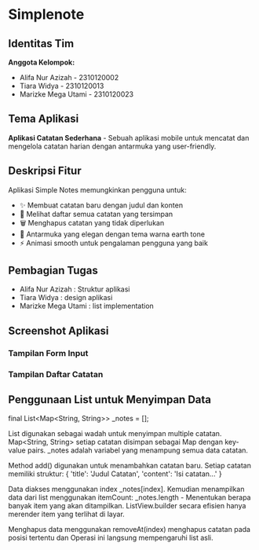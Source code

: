 # Simplenote

## Identitas Tim
**Anggota Kelompok:**
- Alifa Nur Azizah - 2310120002
- Tiara Widya - 2310120013
- Marizke Mega Utami - 2310120023

## Tema Aplikasi
**Aplikasi Catatan Sederhana** - Sebuah aplikasi mobile untuk mencatat dan mengelola catatan harian dengan antarmuka yang user-friendly.

## Deskripsi Fitur
Aplikasi Simple Notes memungkinkan pengguna untuk:
- ✨ Membuat catatan baru dengan judul dan konten
- 👀 Melihat daftar semua catatan yang tersimpan
- 🗑️ Menghapus catatan yang tidak diperlukan
- 🎨 Antarmuka yang elegan dengan tema warna earth tone
- ⚡ Animasi smooth untuk pengalaman pengguna yang baik

## Pembagian Tugas
- Alifa Nur Azizah    : Struktur aplikasi
- Tiara Widya         : design aplikasi
- Marizke Mega Utami  : list implementation

## Screenshot Aplikasi

### Tampilan Form Input

### Tampilan Daftar Catatan

## Penggunaan List untuk Menyimpan Data

final List<Map<String, String>> _notes = [];

List digunakan sebagai wadah untuk menyimpan multiple catatan. Map<String, String> setiap catatan disimpan sebagai Map dengan key-value pairs. _notes adalah variabel yang menampung semua data catatan.

Method add() digunakan untuk menambahkan catatan baru. Setiap catatan memiliki struktur:
{
  'title': 'Judul Catatan',
  'content': 'Isi catatan...'
}

Data diakses menggunakan index _notes[index]. Kemudian menampilkan data dari list menggunakan itemCount: _notes.length - Menentukan berapa banyak item yang akan ditampilkan. ListView.builder secara efisien hanya merender item yang terlihat di layar.

Menghapus data menggunakan removeAt(index) menghapus catatan pada posisi tertentu dan Operasi ini langsung mempengaruhi list asli.

